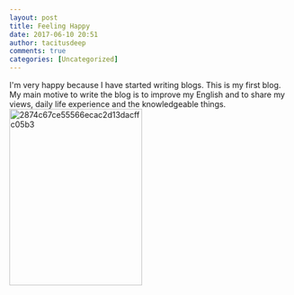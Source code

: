 ```yaml
---
layout: post
title: Feeling Happy
date: 2017-06-10 20:51
author: tacitusdeep
comments: true
categories: [Uncategorized]
---
```

I'm very happy because I have started writing blogs. This is my first blog. My main motive to write the blog is to improve my English and to share my views, daily life experience and the knowledgeable things.
<img src="https://tacitusdeep.files.wordpress.com/2017/06/2874c67ce55566ecac2d13dacffc05b3.jpg" alt="2874c67ce55566ecac2d13dacffc05b3" width="236" height="314" class="alignnone size-full wp-image-87" />
